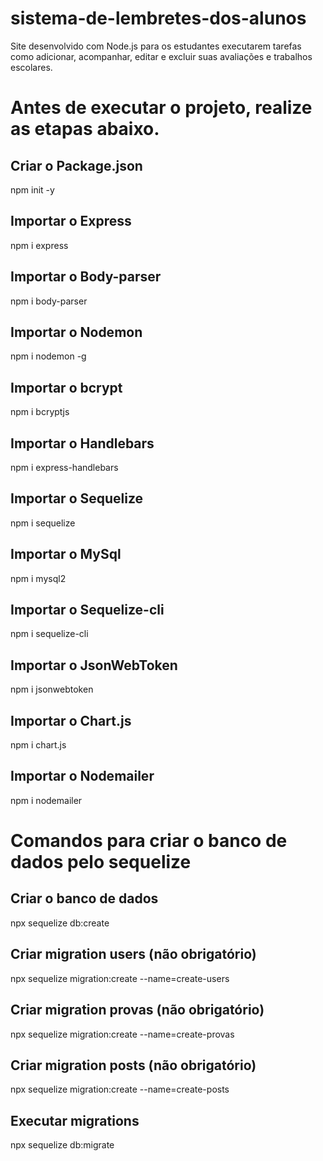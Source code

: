 # sistema-de-lembretes-dos-alunos
Site desenvolvido com Node.js para os estudantes executarem tarefas como adicionar, acompanhar, editar e excluir suas avaliações e trabalhos escolares.

<h1>Antes de executar o projeto, realize as etapas abaixo.</h1>

<h2>Criar o Package.json</h2>
npm init -y

<h2>Importar o Express</h2>
npm i express

<h2>Importar o Body-parser</h2>
npm i body-parser

<h2>Importar o Nodemon</h2>
npm i nodemon -g

<h2>Importar o bcrypt</h2>
npm i bcryptjs

<h2>Importar o Handlebars</h2>
npm i express-handlebars

<h2>Importar o Sequelize</h2>
npm i sequelize

<h2>Importar o MySql</h2>
npm i mysql2

<h2>Importar o Sequelize-cli</h2>
npm i sequelize-cli

<h2>Importar o JsonWebToken</h2>
npm i jsonwebtoken

<h2>Importar o Chart.js</h2>
npm i chart.js

<h2>Importar o Nodemailer</h2>
npm i nodemailer

<h1>Comandos para criar o banco de dados pelo sequelize</h1>

<h2>Criar o banco de dados</h2>
npx sequelize db:create
  
<h2>Criar migration users (não obrigatório)</h2>
npx sequelize migration:create --name=create-users
  
<h2>Criar migration provas (não obrigatório)</h2>
npx sequelize migration:create --name=create-provas
  
<h2>Criar migration posts (não obrigatório)</h2>
npx sequelize migration:create --name=create-posts
  
<h2>Executar migrations</h2>
npx sequelize db:migrate
  
  
  
  
  
  
